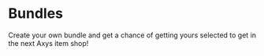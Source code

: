 # Bundles
Create your own bundle and get a chance of getting yours selected to get in the next Axys item shop!
